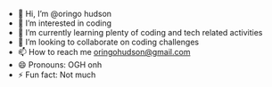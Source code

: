 - 👋 Hi, I’m @oringo hudson
- 👀 I’m interested in coding
- 🌱 I’m currently learning plenty of coding and tech related activities
- 💞️ I’m looking to collaborate on coding challenges
- 📫 How to reach me oringohudson@gmail.com
- 😄 Pronouns: OGH onh
- ⚡ Fun fact: Not much

<!---
12Gideon/12Gideon is a ✨ special ✨ repository because its `README.md` (this file) appears on your GitHub profile.
You can click the Preview link to take a look at your changes.
--->
